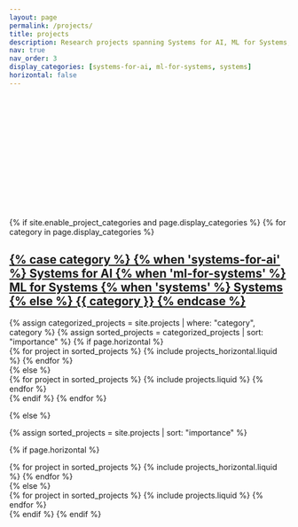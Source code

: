 ```yaml
---
layout: page
permalink: /projects/
title: projects
description: Research projects spanning Systems for AI, ML for Systems, and Pure Systems research areas.
nav: true
nav_order: 3
display_categories: [systems-for-ai, ml-for-systems, systems]
horizontal: false
---
```


<!-- pages/projects.md -->

<div class="section-header-bg" style="background-image: url('{{ '/assets/img/iceland.jpg' | relative_url }}'); background-size: cover; background-position: center 70%; height: 200px; border-radius: 10px; margin-bottom: 20px; position: relative;">
</div>

<div class="projects">
{% if site.enable_project_categories and page.display_categories %}
  <!-- Display categorized projects -->
  {% for category in page.display_categories %}
  <a id="{{ category }}" href=".#{{ category }}">
    <h2 class="category">
      {% case category %}
        {% when 'systems-for-ai' %}
          Systems for AI
        {% when 'ml-for-systems' %}
          ML for Systems
        {% when 'systems' %}
          Systems
        {% else %}
          {{ category }}
      {% endcase %}
    </h2>
  </a>
  {% assign categorized_projects = site.projects | where: "category", category %}
  {% assign sorted_projects = categorized_projects | sort: "importance" %}
  <!-- Generate cards for each project -->
  {% if page.horizontal %}
  <div class="container">
    <div class="row row-cols-1 row-cols-md-2">
    {% for project in sorted_projects %}
      {% include projects_horizontal.liquid %}
    {% endfor %}
    </div>
  </div>
  {% else %}
  <div class="row row-cols-1 row-cols-md-3">
    {% for project in sorted_projects %}
      {% include projects.liquid %}
    {% endfor %}
  </div>
  {% endif %}
  {% endfor %}

{% else %}

<!-- Display projects without categories -->

{% assign sorted_projects = site.projects | sort: "importance" %}

  <!-- Generate cards for each project -->

{% if page.horizontal %}

  <div class="container">
    <div class="row row-cols-1 row-cols-md-2">
    {% for project in sorted_projects %}
      {% include projects_horizontal.liquid %}
    {% endfor %}
    </div>
  </div>
  {% else %}
  <div class="row row-cols-1 row-cols-md-3">
    {% for project in sorted_projects %}
      {% include projects.liquid %}
    {% endfor %}
  </div>
  {% endif %}
{% endif %}
</div>
